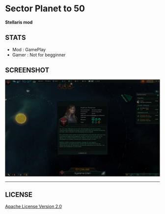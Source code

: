 # Sector Planet to 50
<b>Stellaris mod</b>

## STATS

* Mod : GamePlay
* Gamer : Not for begginner

## SCREENSHOT

![Screenshot](sector_planet_50_screenshot.png)

---

## LICENSE

[Apache License Version 2.0](LICENSE)